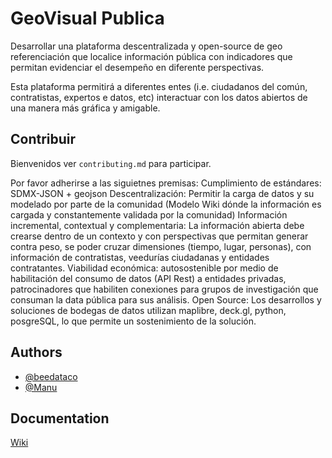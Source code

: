 # GeoVisual Publica

Desarrollar una plataforma descentralizada y open-source de geo referenciación que localice información pública con indicadores que permitan evidenciar el desempeño en diferente perspectivas. 

Esta plataforma permitirá a diferentes entes (i.e. ciudadanos del común, contratistas, expertos e datos, etc) interactuar con los datos abiertos de una manera más gráfica y amigable. 



## Contribuir

Bienvenidos 
ver `contributing.md` para participar.

Por favor adherirse a las siguietnes premisas:
Cumplimiento de estándares: SDMX-JSON + geojson
Descentralización: Permitir la carga de datos y su modelado por parte de la comunidad (Modelo Wiki dónde la información es cargada y constantemente validada por la comunidad)
Información incremental, contextual y complementaria: La información abierta debe crearse dentro de un contexto y con perspectivas que permitan generar contra peso, se poder cruzar dimensiones (tiempo, lugar, personas), con información de contratistas, veedurías ciudadanas y entidades contratantes.
Viabilidad económica: autosostenible por medio de habilitación del consumo de datos (API Rest) a entidades privadas, patrocinadores que habiliten conexiones para grupos de investigación que consuman la data pública para sus análisis.
Open Source: Los desarrollos y soluciones de bodegas de datos utilizan maplibre, deck.gl, python, posgreSQL, lo que permite un sostenimiento de la solución.

## Authors

- [@beedataco](https://www.github.com/Beedataco)
- [@Manu](https://www.github.com/Canel420)


## Documentation

[Wiki]([https://linktodocumentation](https://github.com/Beedataco/datajam/wiki))
